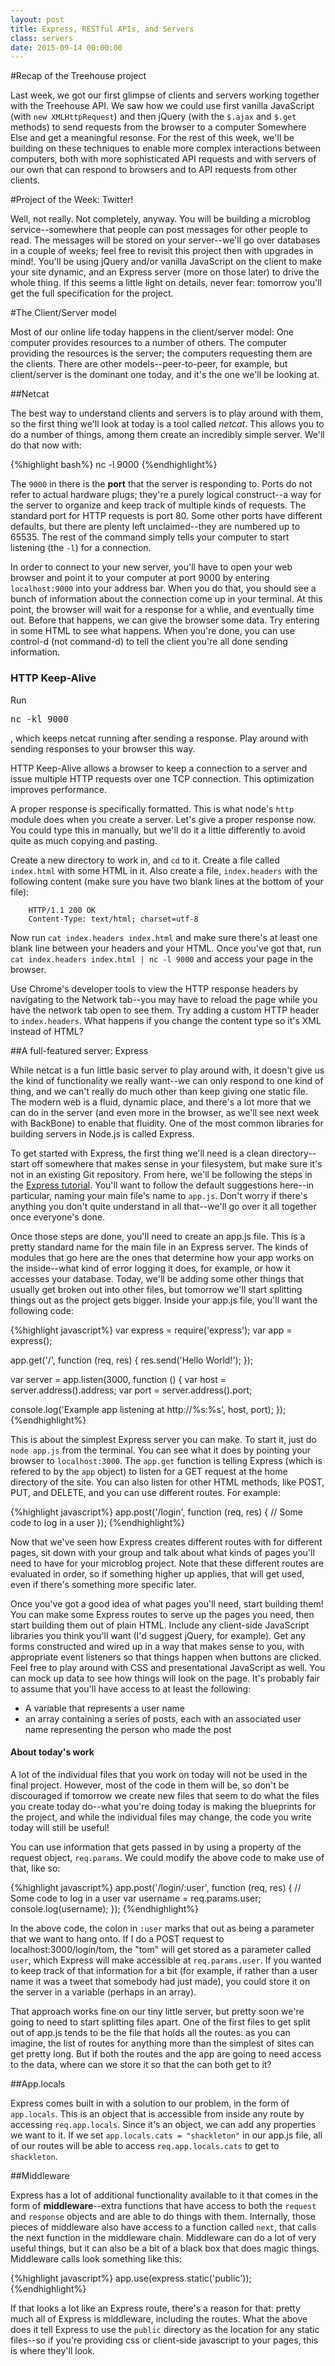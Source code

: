 ```yaml
---
layout: post
title: Express, RESTful APIs, and Servers
class: servers
date: 2015-09-14 00:00:00
---
```


#Recap of the Treehouse project

<!---
Last week, we started exploring the world of APIs, using first vanilla JavaScript and `new XMLHttpRequest` and then jQuery's `$.ajax` and `$.get` methods to get data from Somewhere Else with AJAX requests. We used all of these methods without really talking too much about what was going on under the hood, and worked with a pretty simple API that would give you the information you asked for, but not a lot more. Today, we'll work on expanding that understanding to enable us to work with all kinds of remote data with RESTful APIs, which will allow us to change and delete information in addition to just requesting it. We'll also learn more about the division between the client and the server, and start looking into how to create servers of our own.
-->

Last week, we got our first glimpse of clients and servers working together with the Treehouse API. We saw how we could use first vanilla JavaScript (with `new XMLHttpRequest`) and then jQuery (with the `$.ajax` and `$.get` methods) to send requests from the browser to a computer Somewhere Else and get a meaningful resonse. For the rest of this week, we'll be building on these techniques to enable more complex interactions between computers, both with more sophisticated API requests and with servers of our own that can respond to browsers and to API requests from other clients.

#Project of the Week: Twitter!

Well, not really. Not completely, anyway. You will be building a microblog service--somewhere that people can post messages for other people to read. The messages will be stored on your server--we'll go over databases in a couple of weeks; feel free to revisit this project then with upgrades in mind!. You'll be using jQuery and/or vanilla JavaScript on the client to make your site dynamic, and an Express server (more on those later) to drive the whole thing. If this seems a little light on details, never fear: tomorrow you'll get the full specification for the project.

#The Client/Server model

Most of our online life today happens in the client/server model: One computer provides resources to a number of others. The computer providing the resources is the server; the computers requesting them are the clients. There are other models--peer-to-peer, for example, but client/server is the dominant one today, and it's the one we'll be looking at.

##Netcat

The best way to understand clients and servers is to play around with them, so the first thing we'll look at today is a tool called <i>netcat</i>. This allows you to do a number of things, among them create an incredibly simple server. We'll do that now with:

{%highlight bash%}
  nc -l 9000
{%endhighlight%}

The `9000` in there is the <b>port</b> that the server is responding to. Ports do not refer to actual hardware plugs; they're a purely logical construct--a way for the server to organize and keep track of multiple kinds of requests. The standard port for HTTP requests is port 80. Some other ports have different defaults, but there are plenty left unclaimed--they are numbered up to 65535. The rest of the command simply tells your computer to start listening (the `-l`) for a connection.

In order to connect to your new server, you'll have to open your web browser and point it to your computer at port 9000 by entering `localhost:9000` into your address bar. When you do that, you should see a bunch of information about the connection come up in your terminal. At this point, the browser will wait for a response for a whlie, and eventually time out. Before that happens, we can give the browser some data. Try entering in some HTML to see what happens. When you're done, you can use control-d (not command-d) to tell the client you're all done sending information.

<aside>
<h3>HTTP Keep-Alive</h3>

Run <pre>nc -kl 9000</pre>, which keeps netcat running after sending a response. Play around with sending responses to your browser this way.

HTTP Keep-Alive allows a browser to keep a connection to a server and issue multiple HTTP requests over one TCP connection. This optimization improves performance.
</aside>

A proper response is specifically formatted. This is what node's `http` module does when you create a server. Let's give a proper response now. You could type this in manually, but we'll do it a little differently to avoid quite as much copying and pasting.

Create a new directory to work in, and `cd` to it. Create a file called `index.html` with some HTML in it. Also create a file, `index.headers` with the following content (make sure you have two blank lines at the bottom of your file):

```
    HTTP/1.1 200 OK
    Content-Type: text/html; charset=utf-8
```

Now run `cat index.headers index.html` and make sure there's at least one blank line between your headers and your HTML. Once you've got that, run `cat index.headers index.html | nc -l 9000` and access your page in the browser.

Use Chrome's developer tools to view the HTTP response headers by navigating to the Network tab--you may have to reload the page while you have the network tab open to see them. Try adding a custom HTTP header to `index.headers`. What happens if you change the content type so it's XML instead of HTML?

##A full-featured server: Express

While netcat is a fun little basic server to play around with, it doesn't give us the kind of functionality we really want--we can only respond to one kind of thing, and we can't really do much other than keep giving one static file. The modern web is a fluid, dynamic place, and there's a lot more that we can do in the server (and even more in the browser, as we'll see next week with BackBone) to enable that fluidity. One of the most common libraries for building servers in Node.js is called Express.

To get started with Express, the first thing we'll need is a clean directory--start off somewhere that makes sense in your filesystem, but make sure it's not in an existing Git repository. From here, we'll be following the steps in the [Express tutorial](http://expressjs.com/starter/installing.html). You'll want to follow the default suggestions here--in particular, naming your main file's name to `app.js`. Don't worry if there's anything you don't quite understand in all that--we'll go over it all together once everyone's done.

Once those steps are done, you'll need to create an app.js file. This is a pretty standard name for the main file in an Express server. The kinds of modules that go here are the ones that determine how your app works on the inside--what kind of error logging it does, for example, or how it accesses your database. Today, we'll be adding some other things that usually get broken out into other files, but tomorrow we'll start splitting things out as the project gets bigger. Inside your app.js file, you'll want the following code:

{%highlight javascript%}
var express = require('express');
var app = express();

app.get('/', function (req, res) {
  res.send('Hello World!');
});

var server = app.listen(3000, function () {
  var host = server.address().address;
  var port = server.address().port;

  console.log('Example app listening at http://%s:%s', host, port);
});
{%endhighlight%}

This is about the simplest Express server you can make. To start it, just do `node app.js` from the terminal. You can see what it does by pointing your browser to `localhost:3000`. The `app.get` function is telling Express (which is refered to by the `app` object) to listen for a GET request at the home directory of the site. You can also listen for other HTML methods, like POST, PUT, and DELETE, and you can use different routes. For example:

{%highlight javascript%}
app.post('/login', function (req, res) {
  // Some code to log in a user
});
{%endhighlight%}

Now that we've seen how Express creates different routes with for different pages, sit down with your group and talk about what kinds of pages you'll need to have for your microblog project. Note that these different routes are evaluated in order, so if something higher up applies, that will get used, even if there's something more specific later.

Once you've got a good idea of what pages you'll need, start building them! You can make some Express routes to serve up the pages you need, then start building them out of plain HTML. Include any client-side JavaScript libraries you think you'll want (I'd suggest jQuery, for example). Get any forms constructed and wired up in a way that makes sense to you, with appropriate event listeners so that things happen when buttons are clicked. Feel free to play around with CSS and presentational JavaScript as well. You can mock up data to see how things will look on the page. It's probably fair to assume that you'll have access to at least the following:

- A variable that represents a user name
- an array containing a series of posts, each with an associated user name representing the person who made the post

<aside>

<h4>About today's work</h4>

A lot of the individual files that you work on today will not be used in the final project. However, most of the code in them will be, so don't be discouraged if tomorrow we create new files that seem to do what the files you create today do--what you're doing today is making the blueprints for the project, and while the individual files may change, the code you write today will still be useful!
</aside>

You can use information that gets passed in by using a property of the request object, `req.params`. We could modify the above code to make use of that, like so:

{%highlight javascript%}
app.post('/login/:user', function (req, res) {
  // Some code to log in a user
  var username = req.params.user;
  console.log(username);
});
{%endhighlight%}

In the above code, the colon in `:user` marks that out as being a parameter that we want to hang onto. If I do a POST request to localhost:3000/login/tom, the "tom" will get stored as a parameter called `user`, which Express will make accessible at `req.params.user`. If you wanted to keep track of that information for a bit (for example, if rather than a user name it was a tweet that somebody had just made), you could store it on the server in a variable (perhaps in an array).

That approach works fine on our tiny little server, but pretty soon we're going to need to start splitting files apart. One of the first files to get split out of app.js tends to be the file that holds all the routes: as you can imagine, the list of routes for anything more than the simplest of sites can get pretty long. But if both the routes and the app are going to need access to the data, where can we store it so that the can both get to it? 

##App.locals

Express comes built in with a solution to our problem, in the form of `app.locals`. This is an object that is accessible from inside any route by accessing `req.app.locals`. Since it's an object, we can add any properties we want to it. If we set `app.locals.cats = "shackleton"` in our app.js file, all of our routes will be able to access `req.app.locals.cats` to get to `shackleton`.

##Middleware

Express has a lot of additional functionality available to it that comes in the form of **middleware**--extra functions that have access to both the `request` and `response` objects and are able to do things with them. Internally, those pieces of middleware also have access to a function called `next`, that calls the next function in the middleware chain. Middleware can do a lot of very useful things, but it can also be a bit of a black box that does magic things. Middleware calls look something like this:


{%highlight javascript%}
app.use(express.static('public'));
{%endhighlight%}

If that looks a lot like an Express route, there's a reason for that: pretty much all of Express is middleware, including the routes. What the above does it tell Express to use the `public` directory as the location for any static files--so if you're providing css or client-side javascript to your pages, this is where they'll look.

<!---
- app.locals (done)
- Middleware
- Cookies (in progress)
- Client-side cookie library
- Handlebars templates
- REST
-->
